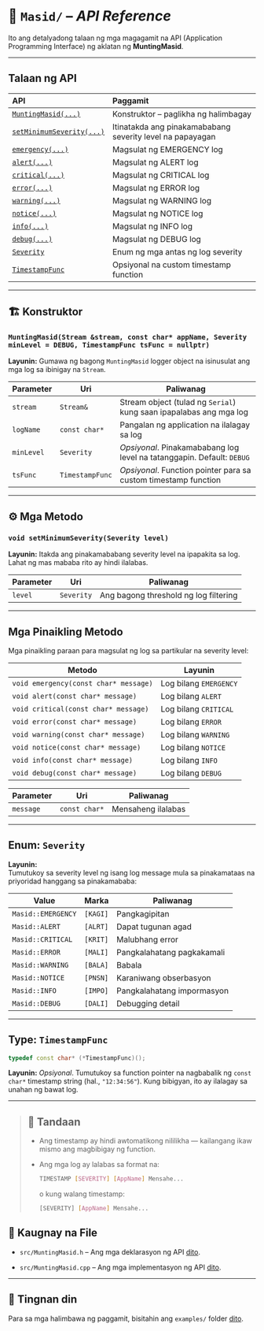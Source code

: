# 📘 `Masid/` – *API Reference*

Ito ang detalyadong talaan ng mga magagamit na API
(Application Programming Interface) ng aklatan ng **MuntingMasid**.

---

## Talaan ng API

<center>

| API | Paggamit |
| :-- | :-- |
| [`MuntingMasid(...)`](#muntingmasidstream-stream-const-char-appname-severity-minlevel--debug-timestampfunc-tsfunc--nullptr) | Konstruktor – paglikha ng halimbagay |
| [`setMinimumSeverity(...)`](#void-setminimumseverityseverity-level) | Itinatakda ang pinakamababang severity level na papayagan |
| [`emergency(...)`](#mga-pinaikling-metodo) | Magsulat ng EMERGENCY log |
| [`alert(...)`](#mga-pinaikling-metodo) | Magsulat ng ALERT log |
| [`critical(...)`](#mga-pinaikling-metodo) | Magsulat ng CRITICAL log |
| [`error(...)`](#mga-pinaikling-metodo) | Magsulat ng ERROR log |
| [`warning(...)`](#mga-pinaikling-metodo) | Magsulat ng WARNING log |
| [`notice(...)`](#mga-pinaikling-metodo) | Magsulat ng NOTICE log |
| [`info(...)`](#mga-pinaikling-metodo) | Magsulat ng INFO log |
| [`debug(...)`](#mga-pinaikling-metodo) | Magsulat ng DEBUG log |
| [`Severity`](#enum-severity) | Enum ng mga antas ng log severity |
| [`TimestampFunc`](#type-timestampfunc) | Opsiyonal na custom timestamp function |

</center>

---

## 🏗️ Konstruktor

### `MuntingMasid(Stream &stream, const char* appName, Severity minLevel = DEBUG, TimestampFunc tsFunc = nullptr)`

**Layunin:** Gumawa ng bagong `MuntingMasid` logger object na isinusulat ang mga log sa ibinigay na `Stream`.

<center>

| Parameter | Uri | Paliwanag |
|----------|-----|-----------|
| `stream` | `Stream&` | Stream object (tulad ng `Serial`) kung saan ipapalabas ang mga log |
| `logName` | `const char*` | Pangalan ng application na ilalagay sa log |
| `minLevel` | `Severity` | *Opsiyonal*. Pinakamababang log level na tatanggapin. Default: `DEBUG` |
| `tsFunc` | `TimestampFunc` | *Opsiyonal*. Function pointer para sa custom timestamp function |

</center>

---

## ⚙️ Mga Metodo

### `void setMinimumSeverity(Severity level)`

**Layunin:** Itakda ang pinakamababang severity level na ipapakita sa log.
Lahat ng mas mababa rito ay hindi ilalabas.

<center>

| Parameter | Uri | Paliwanag |
|----------|-----|-----------|
| `level` | `Severity` | Ang bagong threshold ng log filtering |

</center>

---

## Mga Pinaikling Metodo 

Mga pinaikling paraan para magsulat ng log sa partikular na severity level:

<center>

| Metodo | Layunin |
|--------|---------|
| `void emergency(const char* message)` | Log bilang `EMERGENCY` |
| `void alert(const char* message)`     | Log bilang `ALERT` |
| `void critical(const char* message)`  | Log bilang `CRITICAL` |
| `void error(const char* message)`     | Log bilang `ERROR` |
| `void warning(const char* message)`   | Log bilang `WARNING` |
| `void notice(const char* message)`    | Log bilang `NOTICE` |
| `void info(const char* message)`      | Log bilang `INFO` |
| `void debug(const char* message)`     | Log bilang `DEBUG` |

</center>

<center>

| Parameter | Uri | Paliwanag |
|----------|-----|-----------|
| `message` | `const char*` | Mensaheng ilalabas |

</center>

---

## Enum: `Severity`

**Layunin:**  
Tumutukoy sa severity level ng isang log message mula sa pinakamataas na
priyoridad hanggang sa pinakamababa:

<center>

| Value | Marka | Paliwanag |
|------|-----------|-------|
| `Masid::EMERGENCY` | `[KAGI]` | Pangkagipitan |
| `Masid::ALERT`     | `[ALRT]` | Dapat tugunan agad |
| `Masid::CRITICAL`  | `[KRIT]` | Malubhang error |
| `Masid::ERROR`     | `[MALI]` | Pangkalahatang pagkakamali |
| `Masid::WARNING`   | `[BALA]` | Babala |
| `Masid::NOTICE`    | `[PNSN]` | Karaniwang obserbasyon |
| `Masid::INFO`      | `[IMPO]` | Pangkalahatang impormasyon |
| `Masid::DEBUG`     | `[DALI]` | Debugging detail |

</center>

---

## Type: `TimestampFunc`

``` cpp
typedef const char* (*TimestampFunc)();
```
**Layunin:**
*Opsiyonal*. Tumutukoy sa function pointer na nagbabalik ng `const char*`
timestamp string (hal., `"12:34:56"`). Kung bibigyan, ito ay ilalagay sa
unahan ng bawat log.

---

> ## 📝 Tandaan
> 
> - Ang timestamp ay hindi awtomatikong nililikha — kailangang ikaw mismo ang
> magbibigay ng function.
> - Ang mga log ay lalabas sa format na:
>   ``` sh
>   TIMESTAMP [SEVERITY] [AppName] Mensahe...
>   ```
> 
>   o kung walang timestamp:
>   ``` sh
>   [SEVERITY] [AppName] Mensahe...
>   ```

## 📂 Kaugnay na File

- `src/MuntingMasid.h` – Ang mga deklarasyon ng API [dito](../src/MuntingMasid.h).

- `src/MuntingMasid.cpp` – Ang mga implementasyon ng API [dito](../src/MuntingMasid.cpp).

---

## 🧪 Tingnan din
Para sa mga halimbawa ng paggamit, bisitahin ang `examples/`
folder [dito](../examples/).